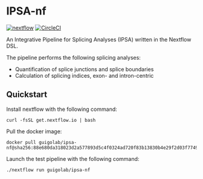 # IPSA-nf

[![nextflow](https://img.shields.io/badge/nextflow-%E2%89%A50.24.0-blue.svg)](http://nextflow.io)
[![CircleCI](https://circleci.com/gh/guigolab/ipsa-nf/tree/master.svg?style=shield&circle-token=e427ded8dfae0ed7f405bce3f1c0bfcfeb40d80c)](https://circleci.com/gh/guigolab/ipsa-nf/tree/master)

An Integrative Pipeline for Splicing Analyses (IPSA) written in the Nextflow DSL.

The pipeline performs the following splicing analyses:

* Quantification of splice junctions and splice boundaries
* Calculation of splicing indices, exon- and intron-centric

## Quickstart

Install nextflow with the following command:
```
curl -fsSL get.nextflow.io | bash
```

Pull the docker image:
```
docker pull guigolab/ipsa-nf@sha256:88e680da318023d2a577893d5c4f0324ad720f83b13830b4e29f2d03f77490bb
```

Launch the test pipeline with the following command:
```
./nextflow run guigolab/ipsa-nf
```